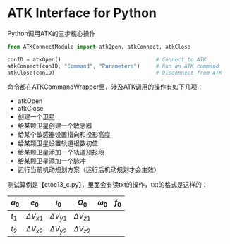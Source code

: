 # ATK Interface for Python

Python调用ATK的三步核心操作
```python
from ATKConnectModule import atkOpen, atkConnect, atkClose

conID = atkOpen()                              # Connect to ATK
atkConnect(conID, "Command", "Parameters")     # Run an ATK command
atkClose(conID)                                # Disconnect from ATK
```
命令都在ATKCommandWrapper里，涉及ATK调用的操作有如下几项：
- atkOpen
- atkClose
- 创建一个卫星
- 给某颗卫星创建一个敏感器
- 给某个敏感器设置指向和投影高度
- 给某颗卫星设置轨道根数初值
- 给某颗卫星添加一个轨道预报段
- 给某颗卫星添加一个脉冲
- 运行当前机动规划方案（运行后机动规划才会生效）

测试算例是【ctoc13_c.py】，里面会有读txt的操作，txt的格式是这样的：

|$a_0$ | $e_0$  | $i_0$ | $\Omega_0$ | $\omega_0$ | $f_0$|
| -- | --| --| --|--|--|
|$t_1$ | $\Delta V_{x1}$ | $\Delta V_{y1}$ | $\Delta V_{z1}$|
|$t_2$ | $\Delta V_{x2}$ | $\Delta V_{y2}$  | $\Delta V_{z2}$|

